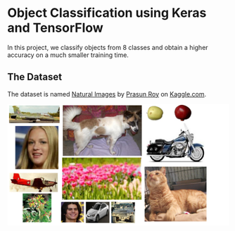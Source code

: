 
# Object Classification using Keras and TensorFlow

In this project, we classify objects from 8 classes and obtain a higher accuracy on a 
much smaller training time.

## The Dataset

The dataset is named [Natural Images](https://www.kaggle.com/prasunroy/natural-images) 
by [Prasun Roy](https://www.kaggle.com/prasunroy)
 on [Kaggle.com](https://www.kaggle.com).

![Sample Data](readme_images/image_1.png)
